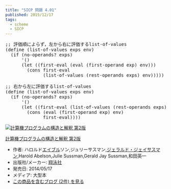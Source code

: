 ```yaml
---
title: "SICP 問題 4.01"
published: 2015/12/17
tags:
  - scheme
  - SICP
---
```



<pre class="code lang-scheme" data-lang="scheme" data-unlink><span class="synComment">;; 評価順によらず，左から右に評価するlist-of-values</span>
<span class="synSpecial">(</span><span class="synStatement">define</span> <span class="synSpecial">(</span>list-of-values exps env<span class="synSpecial">)</span>
  <span class="synSpecial">(</span><span class="synStatement">if</span> <span class="synSpecial">(</span>no-operands? exps<span class="synSpecial">)</span>
      <span class="synSpecial">'()</span>
      <span class="synSpecial">(</span><span class="synStatement">let</span> <span class="synSpecial">((</span>first-eval <span class="synSpecial">(</span><span class="synIdentifier">eval</span> <span class="synSpecial">(</span>first-operand <span class="synIdentifier">exp</span><span class="synSpecial">)</span> env<span class="synSpecial">)))</span>
        <span class="synSpecial">(</span><span class="synIdentifier">cons</span> first-eval
              <span class="synSpecial">(</span>list-of-values <span class="synSpecial">(</span>rest-operands exps<span class="synSpecial">)</span> env<span class="synSpecial">)))))</span>

<span class="synComment">;; 右から左に評価するlist-of-values</span>
<span class="synSpecial">(</span><span class="synStatement">define</span> <span class="synSpecial">(</span>list-of-values exps env<span class="synSpecial">)</span>
  <span class="synSpecial">(</span><span class="synStatement">if</span> <span class="synSpecial">(</span>no-operands? exps<span class="synSpecial">)</span>
      <span class="synSpecial">'()</span>
      <span class="synSpecial">(</span><span class="synStatement">let</span> <span class="synSpecial">((</span>first-eval <span class="synSpecial">(</span>list-of-values <span class="synSpecial">(</span>rest-operands exps<span class="synSpecial">)</span> env<span class="synSpecial">)))</span>
        <span class="synSpecial">(</span><span class="synIdentifier">cons</span> <span class="synSpecial">(</span><span class="synIdentifier">eval</span> <span class="synSpecial">(</span>first-operand <span class="synIdentifier">exp</span><span class="synSpecial">)</span> env<span class="synSpecial">)</span>
              first-eval<span class="synSpecial">))))</span>
</pre>


<p><div class="hatena-asin-detail"><a href="http://www.amazon.co.jp/exec/obidos/ASIN/4798135984/wataro-22/"><img src="http://ecx.images-amazon.com/images/I/511qf4jdYjL._SL160_.jpg" class="hatena-asin-detail-image" alt="計算機プログラムの構造と解釈 第2版" title="計算機プログラムの構造と解釈 第2版"></a><div class="hatena-asin-detail-info"><p class="hatena-asin-detail-title"><a href="http://www.amazon.co.jp/exec/obidos/ASIN/4798135984/wataro-22/">計算機プログラムの構造と解釈 第2版</a></p><ul><li><span class="hatena-asin-detail-label">作者:</span> ハロルド<a class="keyword" href="http://d.hatena.ne.jp/keyword/%A5%A8%A5%A4%A5%D6%A5%EB">エイブル</a>ソン,ジュリーサスマン,<a class="keyword" href="http://d.hatena.ne.jp/keyword/%A5%B8%A5%A7%A5%E9%A5%EB%A5%C9%A1%A6%A5%B8%A5%A7%A5%A4%A5%B5%A5%B9%A5%DE%A5%F3">ジェラルド・ジェイサスマン</a>,Harold Abelson,Julie Sussman,Gerald Jay Sussman,和田英一</li><li><span class="hatena-asin-detail-label">出版社/メーカー:</span> <a class="keyword" href="http://d.hatena.ne.jp/keyword/%E6%C6%B1%CB%BC%D2">翔泳社</a></li><li><span class="hatena-asin-detail-label">発売日:</span> 2014/05/17</li><li><span class="hatena-asin-detail-label">メディア:</span> 大型本</li><li><a href="http://d.hatena.ne.jp/asin/4798135984/wataro-22" target="_blank">この商品を含むブログ (2件) を見る</a></li></ul></div><div class="hatena-asin-detail-foot"></div></div></p>

